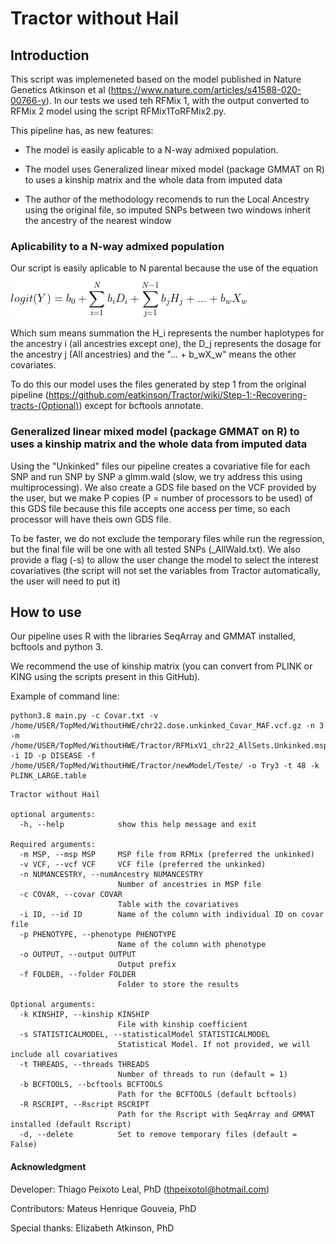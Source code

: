 # Tractor without Hail

## Introduction

This script was implemeneted based on the model published in Nature Genetics Atkinson et al (https://www.nature.com/articles/s41588-020-00766-y). In our tests we used teh RFMix 1, with the output converted to RFMix 2 model using the script RFMix1ToRFMix2.py.

This pipeline has, as new features: 

- The model is easily aplicable to a N-way admixed population. 

- The model uses Generalized linear mixed model (package GMMAT on R) to uses a kinship matrix and the whole data from imputed data

- The author of the methodology recomends to run the Local Ancestry using the original file, so imputed SNPs between two windows inherit the ancestry of the nearest window


### Aplicability to a N-way admixed population

Our script is easily aplicable to N parental because the use of the equation

![Equation](./Equations/CodeCogsEqn.png)

Which sum means summation the H_i represents the number haplotypes for the ancestry i (all ancestries except one), the D_j represents the dosage for the ancestry j (All ancestries) and the "... + b_wX_w" means the other covariates. 

To do this our model uses the files generated by step 1 from the original pipeline (https://github.com/eatkinson/Tractor/wiki/Step-1:-Recovering-tracts-(Optional)) except for bcftools annotate. 

### Generalized linear mixed model (package GMMAT on R) to uses a kinship matrix and the whole data from imputed data

Using the "Unkinked" files our pipeline creates a covariative file for each SNP and run SNP by SNP a glmm.wald (slow, we try address this using multiprocessing). We also create a GDS file based on the VCF provided by the user, but we make P copies (P = number of processors to be used) of this GDS file because this file accepts one access per time, so each processor will have theis own GDS file.

To be faster, we do not exclude the temporary files while run the regression, but the final file will be one with all tested SNPs (<outputPrefix>_AllWald.txt). We also provide a flag (-s) to allow the user change the model to select the interest covariatives (the script will not set  the variables from Tractor automatically, the user will need to put it)
  

## How to use

Our pipeline uses R with the libraries SeqArray and GMMAT installed, bcftools and python 3.

We recommend the use of kinship matrix (you can convert from PLINK or KING using the scripts present in this GitHub).

Example of command line:

```
python3.8 main.py -c Covar.txt -v /home/USER/TopMed/WithoutHWE/chr22.dose.unkinked_Covar_MAF.vcf.gz -n 3 -m /home/USER/TopMed/WithoutHWE/Tractor/RFMixV1_chr22_AllSets.Unkinked.msp.tsv -i ID -p DISEASE -f /home/USER/TopMed/WithoutHWE/Tractor/newModel/Teste/ -o Try3 -t 48 -k PLINK_LARGE.table
```

```
Tractor without Hail

optional arguments:
  -h, --help            show this help message and exit

Required arguments:
  -m MSP, --msp MSP     MSP file from RFMix (preferred the unkinked)
  -v VCF, --vcf VCF     VCF file (preferred the unkinked)
  -n NUMANCESTRY, --numAncestry NUMANCESTRY
                        Number of ancestries in MSP file
  -c COVAR, --covar COVAR
                        Table with the covariatives
  -i ID, --id ID        Name of the column with individual ID on covar file
  -p PHENOTYPE, --phenotype PHENOTYPE
                        Name of the column with phenotype
  -o OUTPUT, --output OUTPUT
                        Output prefix
  -f FOLDER, --folder FOLDER
                        Folder to store the results

Optional arguments:
  -k KINSHIP, --kinship KINSHIP
                        File with kinship coefficient
  -s STATISTICALMODEL, --statisticalModel STATISTICALMODEL
                        Statistical Model. If not provided, we will include all covariatives
  -t THREADS, --threads THREADS
                        Number of threads to run (default = 1)
  -b BCFTOOLS, --bcftools BCFTOOLS
                        Path for the BCFTOOLS (default bcftools)
  -R RSCRIPT, --Rscript RSCRIPT
                        Path for the Rscript with SeqArray and GMMAT installed (default Rscript)
  -d, --delete          Set to remove temporary files (default = False)
```

 #### Acknowledgment
  
Developer: Thiago Peixoto Leal, PhD (thpeixotol@hotmail.com)

Contributors: Mateus Henrique Gouveia, PhD

Special thanks: Elizabeth Atkinson, PhD
